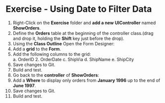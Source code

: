 ﻿# Exercise - Using Date to Filter Data

1.	Right-Click on the **Exercise** folder and **add a new** **UIController** named **ShowOrders**.  
2.	Define the **Orders** table at the beginning of the controller class.(drag and drop it, holding the **Shift** key just before the drop).
3.	Using the **Class Outline** Open the Form Designer: 
4.  Add a **grid** to the **Form**.
3. Add the following columns to the grid:  
    a.  OrderID
    2.  OrderDate
    c.	ShipVia
    d.	ShipName
    e.	ShipCity
4.	Save changes to Git.
7.  Build and test.
3.	Go back to the **controller** of **ShowOrders**:
7.  Add a **Where** to display only orders from **January 1996**  up to the end of  **June 1997**.  
4.	Save changes to Git.
10. Build and test.
